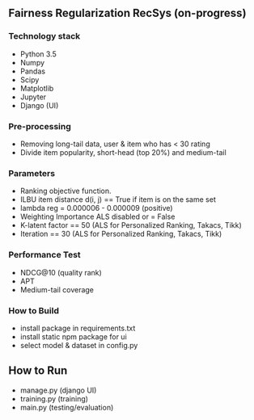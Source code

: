 ## Fairness Regularization RecSys (on-progress)

### Technology stack
* Python 3.5
* Numpy
* Pandas
* Scipy
* Matplotlib
* Jupyter
* Django (UI)

### Pre-processing
* Removing long-tail data, user & item who has < 30 rating
* Divide item popularity, short-head (top 20%) and medium-tail

### Parameters
* Ranking objective function.
* ILBU item distance d(i, j) == True if item is on the same set
* lambda reg = 0.000006 - 0.000009 (positive)
* Weighting Importance ALS disabled or = False
* K-latent factor == 50 (ALS for Personalized Ranking, Takacs, Tikk)
* Iteration == 30 (ALS for Personalized Ranking, Takacs, Tikk)

### Performance Test
* NDCG@10 (quality rank)
* APT
* Medium-tail coverage

### How to Build
* install package in requirements.txt
* install static npm package for ui
* select model & dataset in config.py

## How to Run
* manage.py (django UI)
* training.py (training)
* main.py (testing/evaluation)